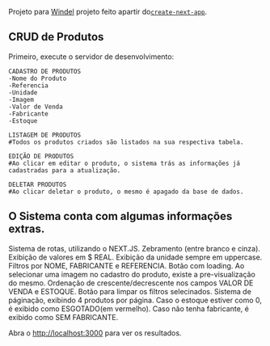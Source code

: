 Projeto para [Windel](https://demo.windel.com.br/dashboard) projeto feito apartir do[`create-next-app`](https://github.com/vercel/next.js/tree/canary/packages/create-next-app).

## CRUD de Produtos

Primeiro, execute o servidor de desenvolvimento:

```
CADASTRO DE PRODUTOS
-Nome do Produto
-Referencia
-Unidade
-Imagem
-Valor de Venda
-Fabricante
-Estoque

LISTAGEM DE PRODUTOS
#Todos os produtos criados são listados na sua respectiva tabela.

EDIÇÃO DE PRODUTOS
#Ao clicar em editar o produto, o sistema trás as informações já cadastradas para a atualização.

DELETAR PRODUTOS
#Ao clicar deletar o produto, o mesmo é apagado da base de dados.
```

## O Sistema conta com algumas informações extras.
Sistema de rotas, utilizando o NEXT.JS.
Zebramento (entre branco e cinza).
Exibição de valores em $ REAL.
Exibição da unidade sempre em uppercase.
Filtros por NOME, FABRICANTE e REFERENCIA.
Botão com loading.
Ao selecionar uma imagem no cadastro do produto, existe a pre-visualização do mesmo.
Ordenação de crescente/decrescente nos campos VALOR DE VENDA e ESTOQUE.
Botão para limpar os filtros selecinados.
Sistema de páginação, exibindo 4 produtos por página.
Caso o estoque estiver como 0, é exibido como ESGOTADO(em vermelho).
Caso não tenha fabricante, é exibido como SEM FABRICANTE.

Abra o [http://localhost:3000](http://localhost:3000) para ver os resultados.
